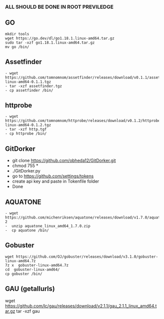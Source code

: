 ### ALL SHOULD BE DONE IN ROOT PREVILEDGE

## GO
```
mkdir tools
wget https://go.dev/dl/go1.18.1.linux-amd64.tar.gz
sudo tar -xzf go1.18.1.linux-amd64.tar.gz
mv go /bin/ 
```
## Assetfinder
```
- wget https://github.com/tomnomnom/assetfinder/releases/download/v0.1.1/assetfinder-linux-amd64-0.1.1.tgz
- tar -xzf assetfinder.tgz
- cp assetfinder /bin/
```
## httprobe
```
- wget https://github.com/tomnomnom/httprobe/releases/download/v0.1.2/httprobe-linux-amd64-0.1.2.tgz
- tar -xzf http.tgf
- cp httprobe /bin/   
```
## GitDorker 

- git clone https://github.com/obheda12/GitDorker.git
- chmod 755 * 
- ./GitDorker.py
- go to https://github.com/settings/tokens
- create api key and paste in Tokenfile folder
- Done

## AQUATONE
```
- wget https://github.com/michenriksen/aquatone/releases/download/v1.7.0/aquatone_linux_amd64_1.7.0.zip-2 
-  unzip aquatone_linux_amd64_1.7.0.zip 
-  cp aquatone /bin/    
```
## Gobuster 

```
wget https://github.com/OJ/gobuster/releases/download/v3.1.0/gobuster-linux-amd64.7z
7z x  gobuster-linux-amd64.7z
cd  gobuster-linux-amd64/
cp gobuster /bin/
```

## GAU (getallurls)

wget https://github.com/lc/gau/releases/download/v2.1.1/gau_2.1.1_linux_amd64.tar.gz
tar -xzf gau



                            









